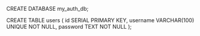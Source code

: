 CREATE DATABASE my_auth_db;

CREATE TABLE users (
    id SERIAL PRIMARY KEY,
    username VARCHAR(100) UNIQUE NOT NULL,
    password TEXT NOT NULL
);
